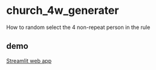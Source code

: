 # church_4w_generater
How to random select the 4 non-repeat person in the rule

## demo
[Streamlit web app](https://pych0413-church-4w-generater-streamlit-5s4wqd.streamlitapp.com/)
